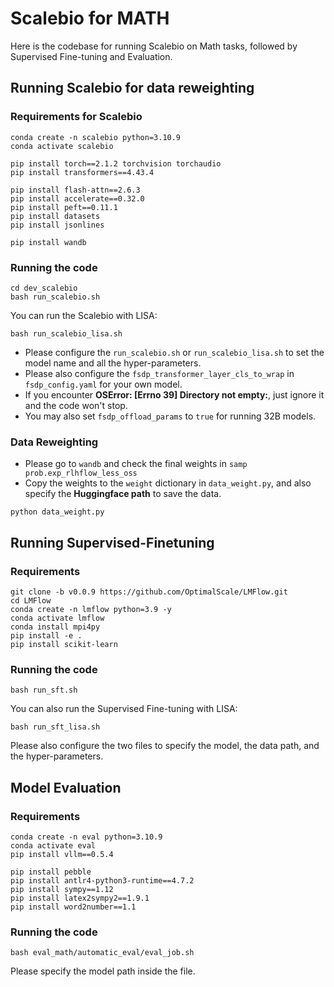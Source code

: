 # Scalebio for MATH

Here is the codebase for running Scalebio on Math tasks, followed by Supervised Fine-tuning and Evaluation.

## Running Scalebio for data reweighting

### Requirements for Scalebio

```
conda create -n scalebio python=3.10.9
conda activate scalebio

pip install torch==2.1.2 torchvision torchaudio
pip install transformers==4.43.4

pip install flash-attn==2.6.3
pip install accelerate==0.32.0
pip install peft==0.11.1
pip install datasets
pip install jsonlines

pip install wandb
```

### Running the code

```
cd dev_scalebio
bash run_scalebio.sh
```
You can run the Scalebio with LISA: 
```
bash run_scalebio_lisa.sh
```

- Please configure the `run_scalebio.sh` or `run_scalebio_lisa.sh` to set the model name and all the hyper-parameters.
- Please also configure the `fsdp_transformer_layer_cls_to_wrap` in `fsdp_config.yaml` for your own model.
- If you encounter **OSError: [Errno 39] Directory not empty:**, just ignore it and the code won't stop.
- You may also set `fsdp_offload_params` to `true` for running 32B models.

### Data Reweighting

- Please go to `wandb` and check the final weights in `samp prob.exp_rlhflow_less_oss`
- Copy the weights to the `weight` dictionary in `data_weight.py`, and also specify the **Huggingface path** to save the data.
```
python data_weight.py
```

## Running Supervised-Finetuning 

### Requirements

```
git clone -b v0.0.9 https://github.com/OptimalScale/LMFlow.git
cd LMFlow
conda create -n lmflow python=3.9 -y
conda activate lmflow
conda install mpi4py
pip install -e .
pip install scikit-learn
```
### Running the code

```
bash run_sft.sh
```
You can also run the Supervised Fine-tuning with LISA:
```
bash run_sft_lisa.sh
```
Please also configure the two files to specify the model, the data path, and the hyper-parameters.


## Model Evaluation

### Requirements

```
conda create -n eval python=3.10.9
conda activate eval
pip install vllm==0.5.4

pip install pebble
pip install antlr4-python3-runtime==4.7.2
pip install sympy==1.12
pip install latex2sympy2==1.9.1
pip install word2number==1.1
```

### Running the code

```
bash eval_math/automatic_eval/eval_job.sh
```
Please specify the model path inside the file.
